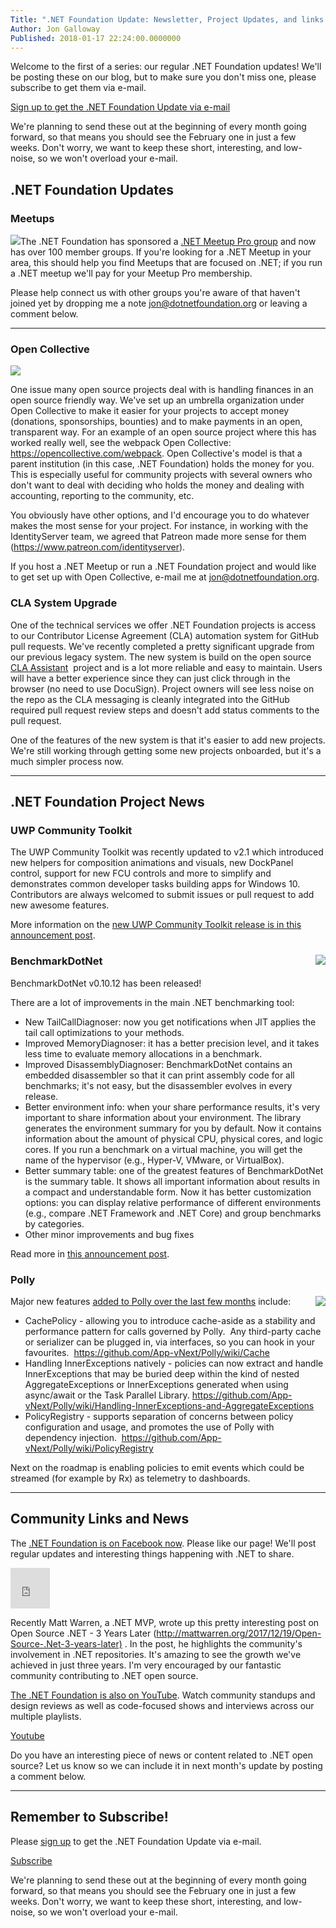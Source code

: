 ```yaml
---
Title: ".NET Foundation Update: Newsletter, Project Updates, and links!"
Author: Jon Galloway
Published: 2018-01-17 22:24:00.0000000
---
```

<p>Welcome to the first of a series: our regular .NET Foundation updates! We'll be posting these on our blog, but to make sure you don't miss one, please subscribe to get them via e-mail.</p>

<p><a class="btn btn-ar btn-primary" href="http://eepurl.com/dhL_qb">Sign up to get the .NET Foundation Update via e-mail</a></p>

<p>We're planning to send these out at the beginning of every month going forward, so that means you should see the February one in just a few weeks. Don't worry, we want to keep these short, interesting, and low-noise, so we won't overload your e-mail.</p>

<h2>.NET Foundation Updates</h2>

<h3>Meetups</h3>

<p class="media"><a href="https://www.meetup.com/pro/dotnet" target="_blank"><img class="media-left" src="assets/posts/meetupmap_1-2018.png" /></a>The .NET Foundation has sponsored a <a href="https://www.meetup.com/pro/dotnet">.NET Meetup Pro group</a> and now has over 100 member groups. If you're looking for a .NET Meetup in your area, this should help you find Meetups that are focused on .NET; if you run a .NET meetup we'll pay for your Meetup Pro membership.</p>

<p class="clearfix">Please help connect us with other groups you're aware of that haven't joined yet by dropping me a note <a href="mailto:jon@dotnetfoundation.org">jon@dotnetfoundation.org</a> or leaving a comment below.​</p>

<hr class="color dashed" />
<h3>Open Collective</h3>

<p class="media"><a href="https://opencollective.com/" target="_blank"><img class="media-right" src="assets/posts/opencollective_logo.png" /></a></p>

<p>One issue many open source projects deal with is handling finances in an open source friendly way. We've set up an umbrella organization under Open Collective to make it easier for your projects to accept money (donations, sponsorships, bounties) and to make payments in an open, transparent way. For an example of an open source project where this has worked really well, see the webpack Open Collective: <a href="https://opencollective.com/webpack">https://opencollective.com/webpack</a>. Open Collective's model is that a parent institution (in this case, .NET Foundation) holds the money for you. This is especially useful for community projects with several owners who don't want to deal with deciding who holds the money and dealing with accounting, reporting to the community, etc.</p>

<p>You obviously have other options, and I'd encourage you to do whatever makes the most sense for your project. For instance, in working with the IdentityServer team, we agreed that Patreon made more sense for them (<a href="https://www.patreon.com/identityserver">https://www.patreon.com/identityserver</a>).</p>

<p>If you host a .NET Meetup or run a .NET Foundation project and would like to get set up with Open Collective, e-mail me at <a href="mailto:jon@dotnetfoundation.org">jon@dotnetfoundation.org</a>.</p>

<h3>CLA System Upgrade</h3>

<p>One of the technical services we offer .NET Foundation projects is access to our Contributor License Agreement (CLA) automation system for GitHub pull requests. We've recently completed a pretty significant upgrade from our previous legacy system. The new system is build on the open source <a href="https://cla-assistant.io/">CLA Assistant</a>&nbsp; project and is a lot more reliable and easy to maintain. Users will have a better experience since they can just click through in the browser (no need to use DocuSign). Project owners will see less noise on the repo as the CLA messaging is cleanly integrated into the GitHub required pull request review steps and doesn't add status comments to the pull request.</p>

<p>One of the features of the new system is that it's easier to add new projects. We're still working through getting some new projects onboarded, but it's a much simpler process now.</p>

<hr class="color dashed" />
<h2>.NET Foundation Project News</h2>

<h3>UWP Community Toolkit</h3>

<p>The UWP Community Toolkit was recently updated to v2.1 which introduced new helpers for composition animations and visuals, new DockPanel control, support for new FCU controls and more to simplify and demonstrates common developer tasks building apps for Windows 10. Contributors are always welcomed to submit issues or pull request to add new awesome features.</p>

<p>More information on the <a href="https://blogs.windows.com/buildingapps/2017/11/22/uwp-community-toolkit-v2-1/#kfhcKrsjLg1o8VGi.97">new UWP Community Toolkit release is in this announcement post</a>.</p>

<h3>BenchmarkDotNet<img align="right" src="assets/posts/benchmarkdotnet_logo.png" /></h3>

<p>BenchmarkDotNet v0.10.12 has been released!</p>

<p>There are a lot of improvements in the main .NET benchmarking tool:</p>

<ul>
<li>New TailCallDiagnoser: now you get notifications when JIT applies the tail call optimizations to your methods.</li>
<li>Improved MemoryDiagnoser: it has a better precision level, and it takes less time to evaluate memory allocations in a benchmark.</li>
<li>Improved DisassemblyDiagnoser: BenchmarkDotNet contains an embedded disassembler so that it can print assembly code for all benchmarks; it's not easy, but the disassembler evolves in every release.</li>
<li>Better environment info: when your share performance results, it's very important to share information about your environment. The library generates the environment summary for you by default. Now it contains information about the amount of physical CPU, physical cores, and logic cores. If you run a benchmark on a virtual machine, you will get the name of the hypervisor (e.g., Hyper-V, VMware, or VirtualBox).</li>
<li>Better summary table: one of the greatest features of BenchmarkDotNet is the summary table. It shows all important information about results in a compact and understandable form. Now it has better customization options: you can display relative performance of different environments (e.g., compare .NET Framework and .NET Core) and group benchmarks by categories.</li>
<li>Other minor improvements and bug fixes</li>
</ul>

<p>Read more in <a href="http://aakinshin.net/blog/post/bdn-v0_10_12/">this announcement post</a>.</p>

<h3>Polly</h3>

<p>Major new features <a href="https://github.com/App-vNext/Polly/wiki">added to Polly over the last few months</a> include:<img align="right" src="assets/posts/polly_logo.png" /></p>

<ul>
<li>CachePolicy - allowing you to introduce cache-aside as a stability and performance pattern for calls governed by Polly.&nbsp; Any third-party cache or serializer can be plugged in, via interfaces, so you can hook in your favourites.&nbsp; <a href="https://github.com/App-vNext/Polly/wiki/Cache">https://github.com/App-vNext/Polly/wiki/Cache</a></li>
<li>Handling InnerExceptions natively - policies can now extract and handle InnerExceptions that may be buried deep within the kind of nested AggregateExceptions or InnerExceptions generated when using async/await or the Task Parallel Library. <a href="https://github.com/App-vNext/Polly/wiki/Handling-InnerExceptions-and-AggregateExceptions">https://github.com/App-vNext/Polly/wiki/Handling-InnerExceptions-and-AggregateExceptions</a></li>
<li>PolicyRegistry - supports separation of concerns between policy configuration and usage, and promotes the use of Polly with dependency injection.&nbsp; <a href="https://github.com/App-vNext/Polly/wiki/PolicyRegistry">https://github.com/App-vNext/Polly/wiki/PolicyRegistry</a></li>
</ul>

<p>Next on the roadmap is enabling policies to emit events which could be streamed (for example by Rx) as telemetry to dashboards.</p>

<hr class="color dashed" />
<h2>Community Links and News</h2>

<p>The <a href="https://www.facebook.com/dotnetfoundation/">.NET Foundation is on Facebook now</a>. Please like our page! We'll post regular updates and interesting things happening with .NET to share.</p>

<p><iframe allowtransparency="true" frameborder="0" height="65" scrolling="no" src="https://www.facebook.com/plugins/like.php?href=https%3A%2F%2Fwww.facebook.com%2Fdotnetfoundation%2F&amp;width=63&amp;layout=button&amp;action=like&amp;size=large&amp;show_faces=true&amp;share=false&amp;height=65&amp;appId=8683731822" style="border: currentcolor; border-image: none; overflow: hidden;" width="63"></iframe></p>

<p>Recently Matt Warren, a .NET MVP, wrote up this pretty interesting post on Open Source .NET - 3 Years Later (<a href="http://mattwarren.org/2017/12/19/Open-Source-.Net-3-years-later)">http://mattwarren.org/2017/12/19/Open-Source-.Net-3-years-later)</a> . In the post, he highlights the community's involvement in .NET repositories. It's amazing to see the growth we've achieved in just three years. I'm very encouraged by our fantastic community contributing to .NET open source.</p>

<p><a href="https://www.youtube.com/NETFoundation" target="_blank">The .NET Foundation is also on YouTube</a>. Watch community standups and design reviews as well as code-focused shows and interviews across our multiple playlists.</p>

<p><a class="btn-social solid youtube" href="https://www.youtube.com/NETFoundation">Youtube</a></p>

<p>Do you have an interesting piece of news or content related to .NET open source? Let us know so we can include it in next month's update by posting a comment below.</p>

<hr class="color dashed" />
<h2>Remember to Subscribe!</h2>

<p>Please <a href="http://eepurl.com/dhL_qb">sign up</a> to get the .NET Foundation Update via e-mail.</p>

<p><a class="btn btn-ar btn-primary" href="http://eepurl.com/dhL_qb">Subscribe</a></p>

<p>We're planning to send these out at the beginning of every month going forward, so that means you should see the February one in just a few weeks. Don't worry, we want to keep these short, interesting, and low-noise, so we won't overload your e-mail.</p>
